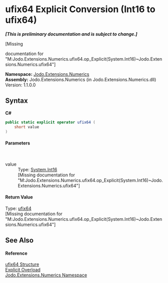 # ufix64&nbsp;Explicit Conversion (Int16 to ufix64)
 _**\[This is preliminary documentation and is subject to change.\]**_

\[Missing <summary> documentation for "M:Jodo.Extensions.Numerics.ufix64.op_Explicit(System.Int16)~Jodo.Extensions.Numerics.ufix64"\]

**Namespace:**&nbsp;<a href="N_Jodo_Extensions_Numerics">Jodo.Extensions.Numerics</a><br />**Assembly:**&nbsp;Jodo.Extensions.Numerics (in Jodo.Extensions.Numerics.dll) Version: 1.1.0.0

## Syntax

**C#**<br />
``` C#
public static explicit operator ufix64 (
	short value
)
```


#### Parameters
&nbsp;<dl><dt>value</dt><dd>Type: <a href="https://docs.microsoft.com/dotnet/api/system.int16" target="_blank" rel="noopener noreferrer">System.Int16</a><br />\[Missing <param name="value"/> documentation for "M:Jodo.Extensions.Numerics.ufix64.op_Explicit(System.Int16)~Jodo.Extensions.Numerics.ufix64"\]</dd></dl>

#### Return Value
Type: <a href="T_Jodo_Extensions_Numerics_ufix64">ufix64</a><br />\[Missing <returns> documentation for "M:Jodo.Extensions.Numerics.ufix64.op_Explicit(System.Int16)~Jodo.Extensions.Numerics.ufix64"\]

## See Also


#### Reference
<a href="T_Jodo_Extensions_Numerics_ufix64">ufix64 Structure</a><br /><a href="Overload_Jodo_Extensions_Numerics_ufix64_op_Explicit">Explicit Overload</a><br /><a href="N_Jodo_Extensions_Numerics">Jodo.Extensions.Numerics Namespace</a><br />
